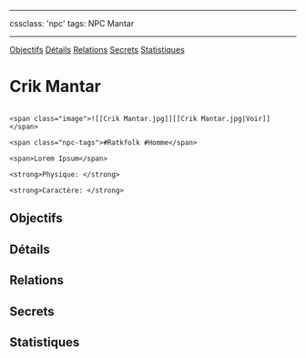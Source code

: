
---

cssclass: 'npc'
tags: NPC Mantar

---
<span class="nav">[Objectifs](#Objectifs) [Détails](#Détails)  [Relations](#Relations) [Secrets](#Secrets) [Statistiques](#Statistiques)</span>

# Crik Mantar

```ad-desc

<span class="image">![[Crik Mantar.jpg]][[Crik Mantar.jpg|Voir]]</span>

<span class="npc-tags">#Ratkfolk #Homme</span>

<span>Lorem Ipsum</span>

<strong>Physique: </strong>

<strong>Caractère: </strong>
```

## Objectifs

## Détails

## Relations

## Secrets

## Statistiques